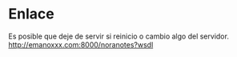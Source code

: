 # Enlace
Es posible que deje de servir si reinicio o cambio algo del servidor.
http://emanoxxx.com:8000/noranotes?wsdl

